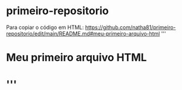 # primeiro-repositorio

Para copiar o código em HTML: https://github.com/natha81/primeiro-repositorio/edit/main/README.md#meu-primeiro-arquivo-html
'''
<html>
<h1>Meu primeiro arquivo HTML<h1>
</html>
'''

